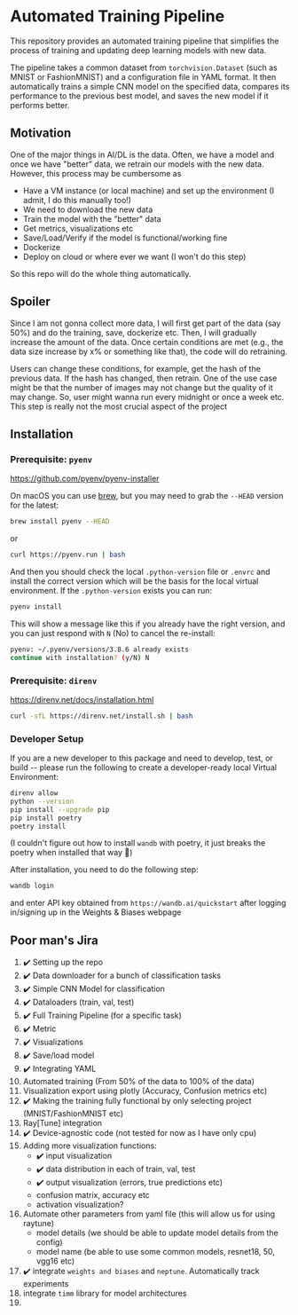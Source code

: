 # Automated Training Pipeline 

This repository provides an automated training pipeline that simplifies the process of training and updating deep learning models with new data.

The pipeline takes a common dataset from `torchvision.Dataset` (such as MNIST or FashionMNIST) and a configuration file in YAML format. 
It then automatically trains a simple CNN model on the specified data, compares its performance to the previous best model,
and saves the new model if it performs better.


## Motivation

One of the major things in AI/DL is the data. Often, we have a model and once we have "better" data, we retrain our 
models with the new data. However, this process may be cumbersome as 

- Have a VM instance (or local machine) and set up the environment (I admit, I do this manually too!) 
- We need to download the new data
- Train the model with the "better" data
- Get metrics, visualizations etc
- Save/Load/Verify if the model is functional/working fine
- Dockerize
- Deploy on cloud or where ever we want (I won't do this step)

So this repo will do the whole thing automatically. 


## Spoiler

Since I am not gonna collect more data, I will first get part of the data (say 50%) and do the training, save, dockerize etc. 
Then, I will gradually increase the amount of the data. Once certain conditions are met (e.g., the data size increase by x% 
or something like that), the code will do retraining. 

Users can change these conditions, for example, get the hash of the previous data. If the hash has changed, then retrain. 
One of the use case might be that the number of images may not change but the quality of it may change. So, user might wanna
run every midnight or once a week etc. This step is really not the most crucial aspect of the project


## Installation

### Prerequisite: `pyenv`

https://github.com/pyenv/pyenv-installer

On macOS you can use [brew](https://brew.sh), but you may need to grab the `--HEAD` version for the latest:

```bash
brew install pyenv --HEAD
```

or

```bash
curl https://pyenv.run | bash
```

And then you should check the local `.python-version` file or `.envrc` and install the correct version which will be the basis for the local virtual environment. If the `.python-version` exists you can run:

```bash
pyenv install
```

This will show a message like this if you already have the right version, and you can just respond with `N` (No) to cancel the re-install:

```bash
pyenv: ~/.pyenv/versions/3.8.6 already exists
continue with installation? (y/N) N
```

### Prerequisite: `direnv`

https://direnv.net/docs/installation.html

```bash
curl -sfL https://direnv.net/install.sh | bash
```

### Developer Setup

If you are a new developer to this package and need to develop, test, or build -- please run the following to create a developer-ready local Virtual Environment:

```bash
direnv allow
python --version
pip install --upgrade pip
pip install poetry
poetry install
```
(I couldn't figure out how to install `wandb` with poetry, it just breaks the poetry when installed that way :see_no_evil:)

After installation, you need to do the following step:

```bash
wandb login
```
and enter API key obtained from `https://wandb.ai/quickstart` after logging in/signing up in the Weights & Biases webpage

## Poor man's Jira

1. :heavy_check_mark: Setting up the repo
2. :heavy_check_mark: Data downloader for a bunch of classification tasks
3. :heavy_check_mark: Simple CNN Model for classification
4. :heavy_check_mark: Dataloaders (train, val, test)
5. :heavy_check_mark: Full Training Pipeline (for a specific task)
6. :heavy_check_mark: Metric
7. :heavy_check_mark: Visualizations 
8. :heavy_check_mark: Save/load model
9. :heavy_check_mark: Integrating YAML 
10. Automated training (From 50% of the data to 100% of the data)
11. Visualization export using plotly (Accuracy, Confusion metrics etc)
12. :heavy_check_mark: Making the training fully functional by only selecting project (MNIST/FashionMNIST etc)
13. Ray[Tune] integration 
14. :heavy_check_mark: Device-agnostic code (not tested for now as I have only cpu)
15. Adding more visualization functions:
    - :heavy_check_mark: input visualization
    - :heavy_check_mark: data distribution in each of train, val, test
    - :heavy_check_mark: output visualization (errors, true predictions etc)
    - confusion matrix, accuracy etc
    - activation visualization?
16. Automate other parameters from yaml file (this will allow us for using raytune)
    - model details (we should be able to update model details from the config)
    - model name (be able to use some common models, resnet18, 50, vgg16 etc)
17. :heavy_check_mark: integrate `weights and biases` and `neptune`. Automatically track experiments
18. integrate `timm` library for model architectures
19. 